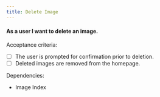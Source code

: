 ```yaml
---
title: Delete Image
---
```


#### As a user I want to delete an image.

Acceptance criteria:
- [ ] The user is prompted for confirmation prior to deletion.
- [ ] Deleted images are removed from the homepage.

Dependencies:
- Image Index
